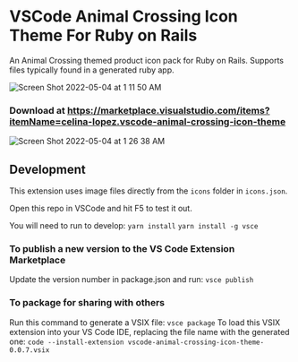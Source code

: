 # VSCode Animal Crossing Icon Theme For Ruby on Rails

An Animal Crossing themed product icon pack for Ruby on Rails.
Supports files typically found in a generated ruby app.

![Screen Shot 2022-05-04 at 1 11 50 AM](https://user-images.githubusercontent.com/57647158/166646597-1e9fa28e-8e56-4bd7-b649-8e6168c1e2ce.png)


### Download at https://marketplace.visualstudio.com/items?itemName=celina-lopez.vscode-animal-crossing-icon-theme
![Screen Shot 2022-05-04 at 1 26 38 AM](https://user-images.githubusercontent.com/57647158/166647006-553bd1d2-a2f4-43b2-acc7-602da4fea047.png)


## Development

This extension uses image files directly from the `icons` folder in `icons.json`.

Open this repo in VSCode and hit F5 to test it out.

You will need to run to develop:
```yarn install```
```yarn install -g vsce```

### To publish a new version to the VS Code Extension Marketplace
Update the version number in package.json and run:
```vsce publish```

### To package for sharing with others
Run this command to generate a VSIX file:
 ```vsce package```
To load this VSIX extension into your VS Code IDE, replacing the file name with the generated one:
```code --install-extension vscode-animal-crossing-icon-theme-0.0.7.vsix```
